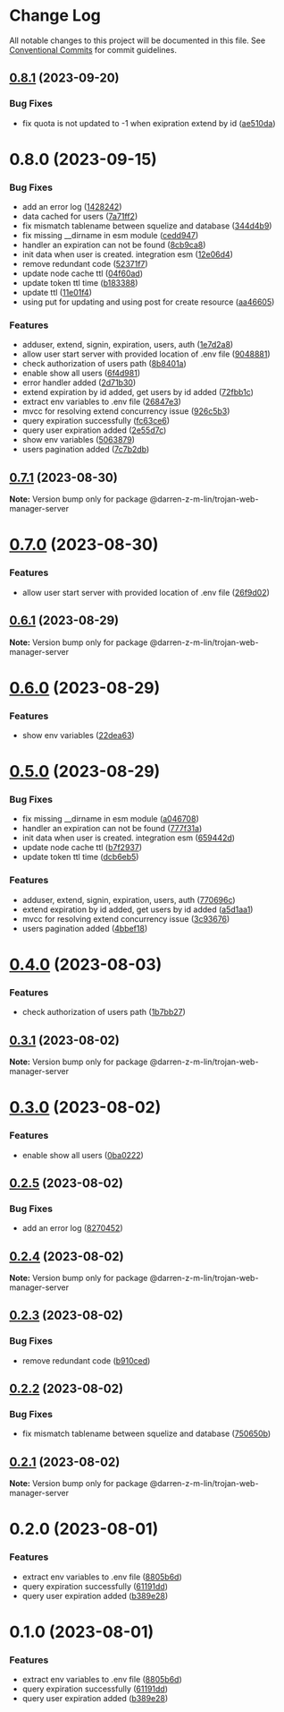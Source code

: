 # Change Log

All notable changes to this project will be documented in this file.
See [Conventional Commits](https://conventionalcommits.org) for commit guidelines.

## [0.8.1](https://github.com/iamindian/trojan-web-manager/compare/@darren-z-m-lin/trojan-web-manager-server@0.8.0...@darren-z-m-lin/trojan-web-manager-server@0.8.1) (2023-09-20)


### Bug Fixes

* fix quota is not updated to -1 when exipration extend by id ([ae510da](https://github.com/iamindian/trojan-web-manager/commit/ae510da274b27332c17381f768a52389e27f2af0))





# 0.8.0 (2023-09-15)


### Bug Fixes

* add an error log ([1428242](https://github.com/iamindian/trojan-web-manager/commit/1428242cb84d8640875374cb49c3f943b9838cbd))
* data cached for users ([7a71ff2](https://github.com/iamindian/trojan-web-manager/commit/7a71ff29c13e855dc70daac84942154eb4b086b1))
* fix mismatch tablename between squelize and database ([344d4b9](https://github.com/iamindian/trojan-web-manager/commit/344d4b914d78b72966f14ece205b47bbed5a1b32))
* fix missing __dirname in esm module ([cedd947](https://github.com/iamindian/trojan-web-manager/commit/cedd94715afb259db68a6b86a2a50fdf5b180eff))
* handler an expiration can not be found ([8cb9ca8](https://github.com/iamindian/trojan-web-manager/commit/8cb9ca8e51460cdb1195efe36996629c318b8f37))
* init data when user is created. integration esm ([12e06d4](https://github.com/iamindian/trojan-web-manager/commit/12e06d411115b8c3ed56b55c49ecbedbe7471716))
* remove redundant code ([52371f7](https://github.com/iamindian/trojan-web-manager/commit/52371f7569970f55afaa153bf39f4afcded8cdfc))
* update node cache ttl ([04f60ad](https://github.com/iamindian/trojan-web-manager/commit/04f60adceeb8c9f3a90daf3d172cf028445ed3bb))
* update token ttl time ([b183388](https://github.com/iamindian/trojan-web-manager/commit/b18338815449e8412eab0b542f980e125466390a))
* update ttl ([11e01f4](https://github.com/iamindian/trojan-web-manager/commit/11e01f4756ea0608f58375efe81d500a863c971d))
* using put for updating and using post for create resource ([aa46605](https://github.com/iamindian/trojan-web-manager/commit/aa46605a9038e4850f51dbd286d8ce301737c77d))


### Features

* adduser, extend, signin, expiration, users, auth ([1e7d2a8](https://github.com/iamindian/trojan-web-manager/commit/1e7d2a80043d59648e007aa28360f30e04336703))
* allow user start server with provided location of .env file ([9048881](https://github.com/iamindian/trojan-web-manager/commit/90488817162757dc01f6e99bc27cfe1a98fc764f))
* check authorization of users path ([8b8401a](https://github.com/iamindian/trojan-web-manager/commit/8b8401abc0ea446fa80d6ecabb6f09c5eaf67b63))
* enable show all users ([6f4d981](https://github.com/iamindian/trojan-web-manager/commit/6f4d98130a30a8a8438d33affc91fc74af09d169))
* error handler added ([2d71b30](https://github.com/iamindian/trojan-web-manager/commit/2d71b305be2408bb5aa67e33b12b3039741f9171))
* extend expiration by id added, get users by id added ([72fbb1c](https://github.com/iamindian/trojan-web-manager/commit/72fbb1c88405f75ac6305b4d011d021577d4c397))
* extract env variables to .env file ([26847e3](https://github.com/iamindian/trojan-web-manager/commit/26847e380d0c45446ce56f40f1dea451915a1602))
* mvcc for resolving extend concurrency issue ([926c5b3](https://github.com/iamindian/trojan-web-manager/commit/926c5b33fd3577c4d9a5a6f8e62ca1870c1d8e70))
* query expiration successfully ([fc63ce6](https://github.com/iamindian/trojan-web-manager/commit/fc63ce66069212ad375c5357a5bf70a156933db4))
* query user expiration added ([2e55d7c](https://github.com/iamindian/trojan-web-manager/commit/2e55d7c32a1c0177897221dee78fdfd0a1a9552b))
* show env variables ([5063879](https://github.com/iamindian/trojan-web-manager/commit/506387963cbeef1db442b8983f5e266395c32493))
* users pagination added ([7c7b2db](https://github.com/iamindian/trojan-web-manager/commit/7c7b2db32bf3d062285d975d20c316836e613917))





## [0.7.1](https://github.com/iamindian/trojan-web-manager/compare/@darren-z-m-lin/trojan-web-manager-server@0.7.0...@darren-z-m-lin/trojan-web-manager-server@0.7.1) (2023-08-30)

**Note:** Version bump only for package @darren-z-m-lin/trojan-web-manager-server





# [0.7.0](https://github.com/iamindian/trojan-web-manager/compare/@darren-z-m-lin/trojan-web-manager-server@0.6.1...@darren-z-m-lin/trojan-web-manager-server@0.7.0) (2023-08-30)


### Features

* allow user start server with provided location of .env file ([26f9d02](https://github.com/iamindian/trojan-web-manager/commit/26f9d02b13a8dca87985fb0d45c292da299b1699))





## [0.6.1](https://github.com/iamindian/trojan-web-manager/compare/@darren-z-m-lin/trojan-web-manager-server@0.6.0...@darren-z-m-lin/trojan-web-manager-server@0.6.1) (2023-08-29)

**Note:** Version bump only for package @darren-z-m-lin/trojan-web-manager-server





# [0.6.0](https://github.com/iamindian/trojan-web-manager/compare/@darren-z-m-lin/trojan-web-manager-server@0.5.0...@darren-z-m-lin/trojan-web-manager-server@0.6.0) (2023-08-29)


### Features

* show env variables ([22dea63](https://github.com/iamindian/trojan-web-manager/commit/22dea63a41080db12e10e7bf3b9da817fd848eda))





# [0.5.0](https://github.com/iamindian/trojan-web-manager/compare/@darren-z-m-lin/trojan-web-manager-server@0.4.0...@darren-z-m-lin/trojan-web-manager-server@0.5.0) (2023-08-29)


### Bug Fixes

* fix missing __dirname in esm module ([a046708](https://github.com/iamindian/trojan-web-manager/commit/a046708d87784dc66a668ec5d0275070379b2aec))
* handler an expiration can not be found ([777f31a](https://github.com/iamindian/trojan-web-manager/commit/777f31a8d78105f34f44ce97f186ab78750ce86a))
* init data when user is created. integration esm ([659442d](https://github.com/iamindian/trojan-web-manager/commit/659442d4192a4e2fb785b751cd99b1031c1a69ef))
* update node cache ttl ([b7f2937](https://github.com/iamindian/trojan-web-manager/commit/b7f293752502d9138db4889cea4c8ce7d13c5cd7))
* update token ttl time ([dcb6eb5](https://github.com/iamindian/trojan-web-manager/commit/dcb6eb5733b405b69c1dd02088351ecd4ed06da2))


### Features

* adduser, extend, signin, expiration, users, auth ([770696c](https://github.com/iamindian/trojan-web-manager/commit/770696c78c9fc7254c4a35c9d1f0f1d9a56ca92b))
* extend expiration by id added, get users by id added ([a5d1aa1](https://github.com/iamindian/trojan-web-manager/commit/a5d1aa1189b87da772b646bc1d2602d5203e64e8))
* mvcc for resolving extend concurrency issue ([3c93676](https://github.com/iamindian/trojan-web-manager/commit/3c936763d011f7f6acd0d0d9f246b5b9d615cac4))
* users pagination added ([4bbef18](https://github.com/iamindian/trojan-web-manager/commit/4bbef18ff4ea502c8f977625588631523a4500da))





# [0.4.0](https://github.com/iamindian/trojan-web-manager/compare/@darren-z-m-lin/trojan-web-manager-server@0.3.1...@darren-z-m-lin/trojan-web-manager-server@0.4.0) (2023-08-03)


### Features

* check authorization of users path ([1b7bb27](https://github.com/iamindian/trojan-web-manager/commit/1b7bb272002f49f568e7a46fb68a67eed5ac17ec))





## [0.3.1](https://github.com/iamindian/trojan-web-manager/compare/@darren-z-m-lin/trojan-web-manager-server@0.3.0...@darren-z-m-lin/trojan-web-manager-server@0.3.1) (2023-08-02)

**Note:** Version bump only for package @darren-z-m-lin/trojan-web-manager-server





# [0.3.0](https://github.com/iamindian/trojan-web-manager/compare/@darren-z-m-lin/trojan-web-manager-server@0.2.5...@darren-z-m-lin/trojan-web-manager-server@0.3.0) (2023-08-02)


### Features

* enable show all users ([0ba0222](https://github.com/iamindian/trojan-web-manager/commit/0ba0222466235f21d32b2a392068f285112a3e4b))





## [0.2.5](https://github.com/iamindian/trojan-web-manager/compare/@darren-z-m-lin/trojan-web-manager-server@0.2.4...@darren-z-m-lin/trojan-web-manager-server@0.2.5) (2023-08-02)


### Bug Fixes

* add an error log ([8270452](https://github.com/iamindian/trojan-web-manager/commit/8270452f7bc171f02b4edbd93b4ce7cfb24b7ef9))





## [0.2.4](https://github.com/iamindian/trojan-web-manager/compare/@darren-z-m-lin/trojan-web-manager-server@0.2.3...@darren-z-m-lin/trojan-web-manager-server@0.2.4) (2023-08-02)

**Note:** Version bump only for package @darren-z-m-lin/trojan-web-manager-server





## [0.2.3](https://github.com/iamindian/trojan-web-manager/compare/@darren-z-m-lin/trojan-web-manager-server@0.2.2...@darren-z-m-lin/trojan-web-manager-server@0.2.3) (2023-08-02)


### Bug Fixes

* remove redundant code ([b910ced](https://github.com/iamindian/trojan-web-manager/commit/b910ced55e55eaafaf948bf4484b5e7e7287cfe5))





## [0.2.2](https://github.com/iamindian/trojan-web-manager/compare/@darren-z-m-lin/trojan-web-manager-server@0.2.1...@darren-z-m-lin/trojan-web-manager-server@0.2.2) (2023-08-02)


### Bug Fixes

* fix mismatch tablename between squelize and database ([750650b](https://github.com/iamindian/trojan-web-manager/commit/750650be6e004556f9c1ff65434fc827da179714))





## [0.2.1](https://github.com/iamindian/trojan-web-manager/compare/@darren-z-m-lin/trojan-web-manager-server@0.2.0...@darren-z-m-lin/trojan-web-manager-server@0.2.1) (2023-08-02)

**Note:** Version bump only for package @darren-z-m-lin/trojan-web-manager-server





# 0.2.0 (2023-08-01)


### Features

* extract env variables to .env file ([8805b6d](https://github.com/iamindian/trojan-web-manager/commit/8805b6ddeccbf7c403b94acb0344fa97a03d5fc2))
* query expiration successfully ([61191dd](https://github.com/iamindian/trojan-web-manager/commit/61191dd663a27b7055bbd070c31ae0466db0a93f))
* query user expiration added ([b389e28](https://github.com/iamindian/trojan-web-manager/commit/b389e28eb928b7d6c0affc136c2da5a0584e578e))





# 0.1.0 (2023-08-01)


### Features

* extract env variables to .env file ([8805b6d](https://github.com/iamindian/trojan-web-manager/commit/8805b6ddeccbf7c403b94acb0344fa97a03d5fc2))
* query expiration successfully ([61191dd](https://github.com/iamindian/trojan-web-manager/commit/61191dd663a27b7055bbd070c31ae0466db0a93f))
* query user expiration added ([b389e28](https://github.com/iamindian/trojan-web-manager/commit/b389e28eb928b7d6c0affc136c2da5a0584e578e))
